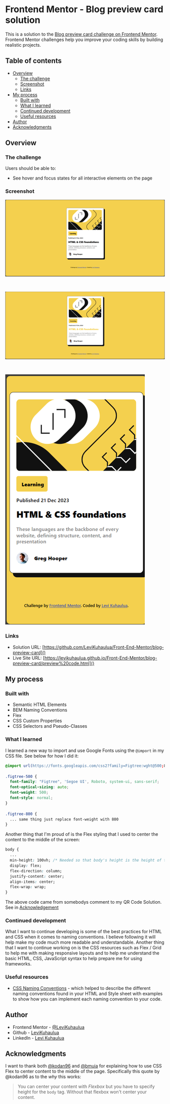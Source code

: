 # Frontend Mentor - Blog preview card solution

This is a solution to the [Blog preview card challenge on Frontend Mentor](https://www.frontendmentor.io/challenges/blog-preview-card-ckPaj01IcS). Frontend Mentor challenges help you improve your coding skills by building realistic projects. 

## Table of contents

- [Overview](#overview)
  - [The challenge](#the-challenge)
  - [Screenshot](#screenshot)
  - [Links](#links)
- [My process](#my-process)
  - [Built with](#built-with)
  - [What I learned](#what-i-learned)
  - [Continued development](#continued-development)
  - [Useful resources](#useful-resources)
- [Author](#author)
- [Acknowledgments](#acknowledgments)


## Overview

### The challenge

Users should be able to:

- See hover and focus states for all interactive elements on the page

### Screenshot

![](./assets/images/screenshot-desktop.png)

<br/> 

![](./assets/images/screenshot-active.png)

<br/> 

![](./assets/images/screenshot-mobile.png)

### Links

- Solution URL: [https://github.com/LeviKuhaulua/Front-End-Mentor/blog-preview-card]()
- Live Site URL: [https://levikuhaulua.github.io/Front-End-Mentor/blog-preview-card/preview%20code.html]()

## My process

### Built with

- Semantic HTML Elements 
- BEM Naming Conventions
- Flex
- CSS Custom Properties 
- CSS Selectors and Pseudo-Classes

### What I learned

I learned a new way to import and use Google Fonts using the `@import` in my CSS file. See below for how I did it: 

```css
@import url(https://fonts.googleapis.com/css2?family=Figtree:wght@500;800&display=swap); 

.figtree-500 {
  font-family: "Figtree", 'Segoe UI', Roboto, system-ui, sans-serif; 
  font-optical-sizing: auto; 
  font-weight: 500; 
  font-style: normal; 
}

.figtree-800 {
  ... same thing just replace font-weight with 800
}
```

Another thing that I'm proud of is the Flex styling that I used to center the content to the middle of the screen: 

```css
body {
  ...
  min-height: 100vh; /* Needed so that body's height is the height of the viewport */ 
  display: flex; 
  flex-direction: column; 
  justify-content: center; 
  align-items: center; 
  flex-wrap: wrap; 
}
```

The above code came from somebodys comment to my QR Code Solution. See in [Acknowledgement](#acknowledgments)

### Continued development

What I want to continue developing is some of the best practices for HTML and CSS when it comes to naming conventions. I believe following it will help make my code much more readable and understandable. Another thing that I want to continue working on is the CSS resources such as Flex / Grid to help me with making responsive layouts and to help me understand the basic HTML, CSS, JavaScript syntax to help prepare me for using frameworks. 

### Useful resources

- [CSS Naming Conventions](https://www.frontendmentor.io/articles/understanding-css-naming-conventions-bem-oocss-smacss-and-suit-css-V6ZZUYs1xz) - which helped to describe the different naming conventions found in your HTML and Style sheet with examples to show how you can implement each naming convention to your code. 

## Author

- Frontend Mentor - [@LeviKuhaulua](https://www.frontendmentor.io/profile/LeviKuhaulua)
- Github - [LeviKuhaulua](https://github.com/LeviKuhaulua)
- LinkedIn - [Levi Kuhaulua](www.linkedin.com/in/levi-kuhaulua)


## Acknowledgments

I want to thank both [@kodan96](https://www.frontendmentor.io/profile/kodan96) and [@bmuia](https://www.frontendmentor.io/profile/bmuia) for explaining how to use CSS Flex to center content to the middle of the page. Specifically this quote by @kodan96 as to the *why* this works: 

> You can center your content with *Flexbox* but you have to specify height for the `body` tag. Without that flexbox won't center your content. 

